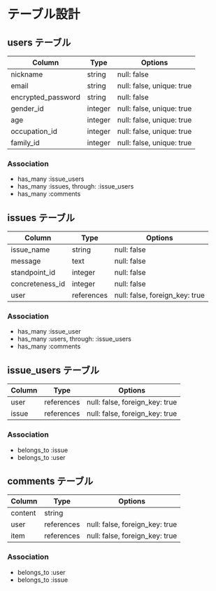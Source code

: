 




# テーブル設計
## users テーブル
| Column                 | Type     | Options                   |
| -----------------------| -------- | ------------------------- |
| nickname               | string   | null: false               |
| email                  | string   | null: false, unique: true |
| encrypted_password     | string   | null: false               |
| gender_id              | integer  | null: false, unique: true |
| age                    | integer  | null: false, unique: true |
| occupation_id          | integer  | null: false, unique: true |
| family_id              | integer  | null: false, unique: true |

### Association

- has_many :issue_users
- has_many :issues, through: :issue_users
- has_many :comments

## issues テーブル

| Column                 | Type       | Options                        |
| ---------------------- | ---------- | ------------------------------ |
| issue_name             | string     | null: false                    |
| message                | text       | null: false                    |
| standpoint_id          | integer    | null: false                    |
| concreteness_id        | integer    | null: false                    |
| user                   | references | null: false, foreign_key: true |


### Association

- has_many :issue_user
- has_many :users, through: :issue_users
- has_many :comments


## issue_users テーブル

| Column  | Type       | Options                        |
| ------- | ---------- | ------------------------------ |
| user    | references | null: false, foreign_key: true |
| issue   | references | null: false, foreign_key: true |

### Association

- belongs_to :issue
- belongs_to :user


## comments テーブル

| Column        | Type       | Options                        |
| ------------- | ---------- | ------------------------------ |
| content       | string     |                                |
| user          | references | null: false, foreign_key: true |
| item          | references | null: false, foreign_key: true |

### Association

- belongs_to :user
- belongs_to :issue
